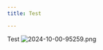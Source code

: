 ```yaml
---
title: Test

---
```

Test
![2024-10-00-95259.png](https://tienlevan.github.io/redfox_library/assets/2024-10-00-95259.png)
